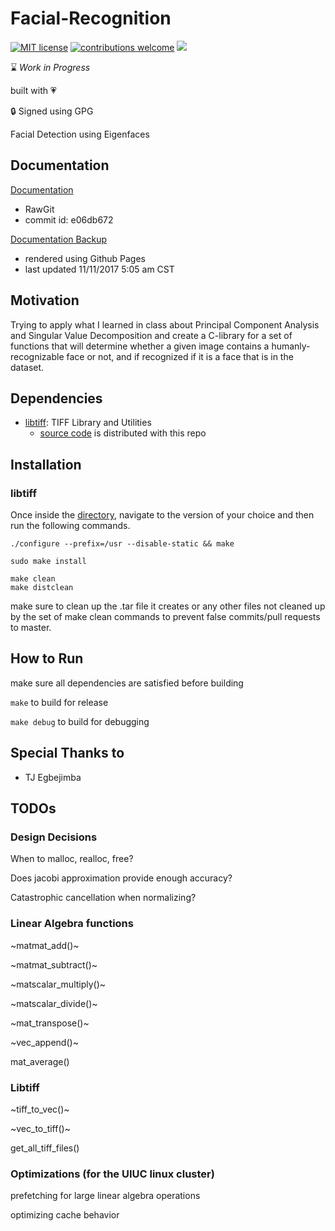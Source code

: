 # Facial-Recognition
[![MIT license](https://img.shields.io/badge/License-MIT-blue.svg)](https://lbesson.mit-license.org/)
[![contributions welcome](https://img.shields.io/badge/contributions-welcome-brightgreen.svg?style=flat)](https://github.com/dwyl/esta/issues)
![](https://img.shields.io/badge/maintained-yes-green.svg?style=flat)

:hourglass: *Work in Progress*

built with :heartpulse:

:lock: Signed using GPG

Facial Detection using Eigenfaces

## Documentation
[Documentation](https://cdn.rawgit.com/minpark815/Facial-Recognition/e06db672/docs/html/index.html)
- RawGit
- commit id: e06db672

[Documentation Backup](https://minpark815.github.io/Facial-Recognition/)
- rendered using Github Pages
- last updated 11/11/2017 5:05 am CST

## Motivation

Trying to apply what I learned in class about Principal Component Analysis and 
Singular Value Decomposition and create a C-library for a set of functions that
will determine whether a given image contains a humanly-recognizable face or not,
and if recognized if it is a face that is in the dataset.

## Dependencies

- [libtiff](http://www.libtiff.org/): TIFF Library and Utilities
  - [source code](external_libraries/libtiff) is distributed with this repo
  
## Installation
### libtiff

Once inside the [directory](external_libraries/libtiff), navigate to the version
of your choice and then run the following commands.
```
./configure --prefix=/usr --disable-static && make

sudo make install

make clean
make distclean
```
make sure to clean up the .tar file it creates or any other files
not cleaned up by the set of make clean commands to prevent
false commits/pull requests to master.

## How to Run

make sure all dependencies are satisfied before building

`make`
to build for release

`make debug`
to build for debugging

## Special Thanks to
 - TJ Egbejimba


## TODOs

### Design Decisions

When to malloc, realloc, free?

Does jacobi approximation provide enough accuracy?

Catastrophic cancellation when normalizing?

### Linear Algebra functions

~matmat_add()~

~matmat_subtract()~

~matscalar_multiply()~

~matscalar_divide()~

~mat_transpose()~

~vec_append()~

mat_average()

### Libtiff

~tiff_to_vec()~

~vec_to_tiff()~

get_all_tiff_files()

### Optimizations (for the UIUC linux cluster)

prefetching for large linear algebra operations

optimizing cache behavior
